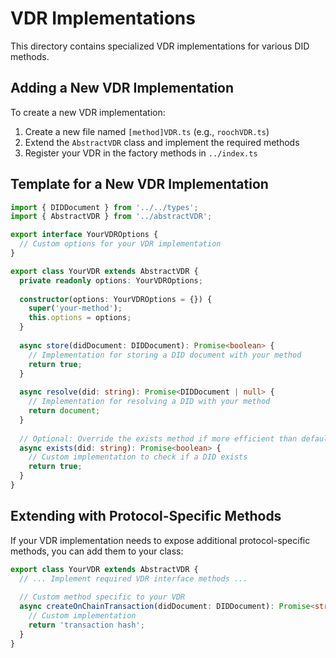 # VDR Implementations

This directory contains specialized VDR implementations for various DID methods.

## Adding a New VDR Implementation

To create a new VDR implementation:

1. Create a new file named `[method]VDR.ts` (e.g., `roochVDR.ts`)
2. Extend the `AbstractVDR` class and implement the required methods
3. Register your VDR in the factory methods in `../index.ts`

## Template for a New VDR Implementation

```typescript
import { DIDDocument } from '../../types';
import { AbstractVDR } from '../abstractVDR';

export interface YourVDROptions {
  // Custom options for your VDR implementation
}

export class YourVDR extends AbstractVDR {
  private readonly options: YourVDROptions;
  
  constructor(options: YourVDROptions = {}) {
    super('your-method');
    this.options = options;
  }
  
  async store(didDocument: DIDDocument): Promise<boolean> {
    // Implementation for storing a DID document with your method
    return true;
  }
  
  async resolve(did: string): Promise<DIDDocument | null> {
    // Implementation for resolving a DID with your method
    return document;
  }
  
  // Optional: Override the exists method if more efficient than default
  async exists(did: string): Promise<boolean> {
    // Custom implementation to check if a DID exists
    return true;
  }
}
```

## Extending with Protocol-Specific Methods

If your VDR implementation needs to expose additional protocol-specific methods, you can add them to your class:

```typescript
export class YourVDR extends AbstractVDR {
  // ... Implement required VDR interface methods ...
  
  // Custom method specific to your VDR
  async createOnChainTransaction(didDocument: DIDDocument): Promise<string> {
    // Custom implementation
    return 'transaction hash';
  }
}
```
